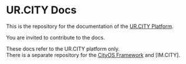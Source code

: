 # UR.CITY Docs 

This is the repository for the documentation of the [UR.CITY Platform]. 

You are invited to contribute to the docs.

These docs refer to the UR.CITY platform only.    
There is a separate repository for the [CityOS Framework] and [IM.CITY].

[UR.CITY Platform]: https://UR.CITY "The Artificial City"
[IM.CITY Platform]: https://IM.CITY "The Digital City"
[CityOS Framework]: https://cityos.dev "The Operating System for Digital Cities"